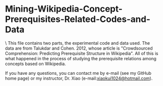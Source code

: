 # Mining-Wikipedia-Concept-Prerequisites-Related-Codes-and-Data

\\ This file contains two parts, the experimental code and data used. The data are from Talukdar and Cohen. 2012, whose article is "Crowdsourced Comprehension: Predicting Prerequisite Structure in Wikipedia". All of this is what happened in the process of studying the prerequisite relations among concepts based on Wikipedia. 
  
  If you have any questions, you can contact me by e-mail (see my GitHub home page) or my instructor, Dr. Xiao (e-mail:xiaokui1024@hotmail.com).
